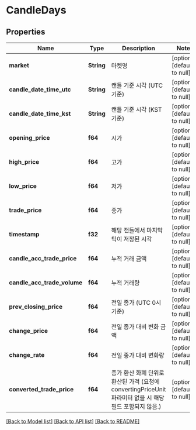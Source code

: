 # CandleDays

## Properties
Name | Type | Description | Notes
------------ | ------------- | ------------- | -------------
**market** | **String** | 마켓명 | [optional] [default to null]
**candle_date_time_utc** | **String** | 캔들 기준 시각 (UTC 기준) | [optional] [default to null]
**candle_date_time_kst** | **String** | 캔들 기준 시각 (KST 기준) | [optional] [default to null]
**opening_price** | **f64** | 시가 | [optional] [default to null]
**high_price** | **f64** | 고가 | [optional] [default to null]
**low_price** | **f64** | 저가 | [optional] [default to null]
**trade_price** | **f64** | 종가 | [optional] [default to null]
**timestamp** | **f32** | 해당 캔들에서 마지막 틱이 저장된 시각 | [optional] [default to null]
**candle_acc_trade_price** | **f64** | 누적 거래 금액 | [optional] [default to null]
**candle_acc_trade_volume** | **f64** | 누적 거래량 | [optional] [default to null]
**prev_closing_price** | **f64** | 전일 종가 (UTC 0시 기준) | [optional] [default to null]
**change_price** | **f64** | 전일 종가 대비 변화 금액 | [optional] [default to null]
**change_rate** | **f64** | 전일 종가 대비 변화량 | [optional] [default to null]
**converted_trade_price** | **f64** | 종가 환산 화폐 단위로 환산된 가격 (요청에 convertingPriceUnit 파라미터 없을 시 해당 필드 포함되지 않음.)  | [optional] [default to null]

[[Back to Model list]](../README.md#documentation-for-models) [[Back to API list]](../README.md#documentation-for-api-endpoints) [[Back to README]](../README.md)


